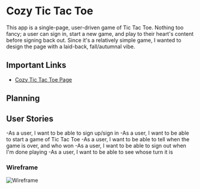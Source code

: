 # Cozy Tic Tac Toe

This app is a single-page, user-driven game of Tic Tac Toe. Nothing too fancy; a user can sign in, start a new game, and play to their heart's content before signing back out. Since it's a relatively simple game, I wanted to design the page with a laid-back, fall/autumnal vibe. 

## Important Links

- [Cozy Tic Tac Toe Page](https://thelenaburger.github.io/tic-tac-toe/)

## Planning

## User Stories

-As a user, I want to be able to sign up/sign in
-As a user, I want to be able to start a game of Tic Tac Toe
-As a user, I want to be able to tell when the game is over, and who won
-As a user, I want to be able to sign out when I'm done playing
-As a user, I want to be able to see whose turn it is

### Wireframe

![Wireframe](https://i.imgur.com/NhVDNRh.png)
